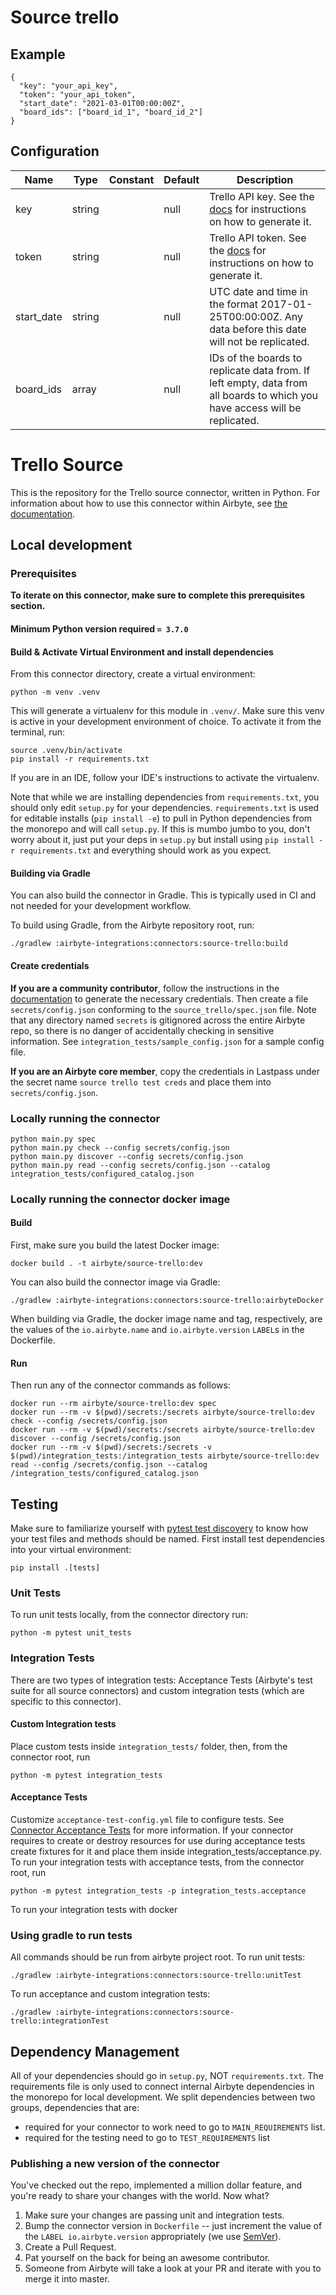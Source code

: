 # Source trello

## Example
```
{
  "key": "your_api_key",
  "token": "your_api_token",
  "start_date": "2021-03-01T00:00:00Z",
  "board_ids": ["board_id_1", "board_id_2"]
}
```

## Configuration
| Name | Type | Constant | Default | Description |
| --- | --- | --- | --- | --- |
|key|string||null|Trello API key. See the <a href="https://developer.atlassian.com/cloud/trello/guides/rest-api/authorization/#using-basic-oauth">docs</a> for instructions on how to generate it.|
|token|string||null|Trello API token. See the <a href="https://developer.atlassian.com/cloud/trello/guides/rest-api/authorization/#using-basic-oauth">docs</a> for instructions on how to generate it.|
|start_date|string||null|UTC date and time in the format 2017-01-25T00:00:00Z. Any data before this date will not be replicated.|
|board_ids|array||null|IDs of the boards to replicate data from. If left empty, data from all boards to which you have access will be replicated.|

# Trello Source

This is the repository for the Trello source connector, written in Python.
For information about how to use this connector within Airbyte, see [the documentation](https://docs.airbyte.io/integrations/sources/trello).

## Local development

### Prerequisites
**To iterate on this connector, make sure to complete this prerequisites section.**

#### Minimum Python version required `= 3.7.0`

#### Build & Activate Virtual Environment and install dependencies
From this connector directory, create a virtual environment:
```
python -m venv .venv
```

This will generate a virtualenv for this module in `.venv/`. Make sure this venv is active in your
development environment of choice. To activate it from the terminal, run:
```
source .venv/bin/activate
pip install -r requirements.txt
```
If you are in an IDE, follow your IDE's instructions to activate the virtualenv.

Note that while we are installing dependencies from `requirements.txt`, you should only edit `setup.py` for your dependencies. `requirements.txt` is
used for editable installs (`pip install -e`) to pull in Python dependencies from the monorepo and will call `setup.py`.
If this is mumbo jumbo to you, don't worry about it, just put your deps in `setup.py` but install using `pip install -r requirements.txt` and everything
should work as you expect.

#### Building via Gradle
You can also build the connector in Gradle. This is typically used in CI and not needed for your development workflow.

To build using Gradle, from the Airbyte repository root, run:
```
./gradlew :airbyte-integrations:connectors:source-trello:build
```

#### Create credentials
**If you are a community contributor**, follow the instructions in the [documentation](https://docs.airbyte.io/integrations/sources/trello)
to generate the necessary credentials. Then create a file `secrets/config.json` conforming to the `source_trello/spec.json` file.
Note that any directory named `secrets` is gitignored across the entire Airbyte repo, so there is no danger of accidentally checking in sensitive information.
See `integration_tests/sample_config.json` for a sample config file.

**If you are an Airbyte core member**, copy the credentials in Lastpass under the secret name `source trello test creds`
and place them into `secrets/config.json`.

### Locally running the connector
```
python main.py spec
python main.py check --config secrets/config.json
python main.py discover --config secrets/config.json
python main.py read --config secrets/config.json --catalog integration_tests/configured_catalog.json
```

### Locally running the connector docker image

#### Build
First, make sure you build the latest Docker image:
```
docker build . -t airbyte/source-trello:dev
```

You can also build the connector image via Gradle:
```
./gradlew :airbyte-integrations:connectors:source-trello:airbyteDocker
```
When building via Gradle, the docker image name and tag, respectively, are the values of the `io.airbyte.name` and `io.airbyte.version` `LABEL`s in
the Dockerfile.

#### Run
Then run any of the connector commands as follows:
```
docker run --rm airbyte/source-trello:dev spec
docker run --rm -v $(pwd)/secrets:/secrets airbyte/source-trello:dev check --config /secrets/config.json
docker run --rm -v $(pwd)/secrets:/secrets airbyte/source-trello:dev discover --config /secrets/config.json
docker run --rm -v $(pwd)/secrets:/secrets -v $(pwd)/integration_tests:/integration_tests airbyte/source-trello:dev read --config /secrets/config.json --catalog /integration_tests/configured_catalog.json
```
## Testing
Make sure to familiarize yourself with [pytest test discovery](https://docs.pytest.org/en/latest/goodpractices.html#test-discovery) to know how your test files and methods should be named.
First install test dependencies into your virtual environment:
```
pip install .[tests]
```
### Unit Tests
To run unit tests locally, from the connector directory run:
```
python -m pytest unit_tests
```

### Integration Tests
There are two types of integration tests: Acceptance Tests (Airbyte's test suite for all source connectors) and custom integration tests (which are specific to this connector).
#### Custom Integration tests
Place custom tests inside `integration_tests/` folder, then, from the connector root, run
```
python -m pytest integration_tests
```
#### Acceptance Tests
Customize `acceptance-test-config.yml` file to configure tests. See [Connector Acceptance Tests](https://docs.airbyte.io/connector-development/testing-connectors/connector-acceptance-tests-reference) for more information.
If your connector requires to create or destroy resources for use during acceptance tests create fixtures for it and place them inside integration_tests/acceptance.py.
To run your integration tests with acceptance tests, from the connector root, run
```
python -m pytest integration_tests -p integration_tests.acceptance
```
To run your integration tests with docker

### Using gradle to run tests
All commands should be run from airbyte project root.
To run unit tests:
```
./gradlew :airbyte-integrations:connectors:source-trello:unitTest
```
To run acceptance and custom integration tests:
```
./gradlew :airbyte-integrations:connectors:source-trello:integrationTest
```

## Dependency Management
All of your dependencies should go in `setup.py`, NOT `requirements.txt`. The requirements file is only used to connect internal Airbyte dependencies in the monorepo for local development.
We split dependencies between two groups, dependencies that are:
* required for your connector to work need to go to `MAIN_REQUIREMENTS` list.
* required for the testing need to go to `TEST_REQUIREMENTS` list

### Publishing a new version of the connector
You've checked out the repo, implemented a million dollar feature, and you're ready to share your changes with the world. Now what?
1. Make sure your changes are passing unit and integration tests.
2. Bump the connector version in `Dockerfile` -- just increment the value of the `LABEL io.airbyte.version` appropriately (we use [SemVer](https://semver.org/)).
3. Create a Pull Request.
4. Pat yourself on the back for being an awesome contributor.
5. Someone from Airbyte will take a look at your PR and iterate with you to merge it into master.
